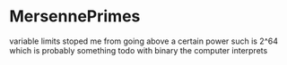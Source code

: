 # MersennePrimes

variable limits stoped me from going above a certain power such is 2^64 which is probably something todo with binary the computer interprets